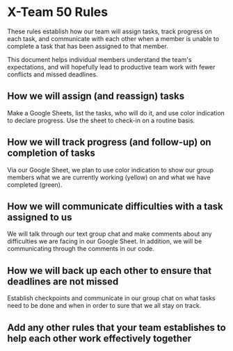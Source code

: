 # X-Team 50 Rules

These rules establish how our team will assign tasks,
track progress on each task, and communicate with each other 
when a member is unable to complete a task that has been assigned to that member.

This document helps individual members understand the team's expectations,
and will hopefully lead to productive team work with fewer conflicts
and missed deadlines.

## How we will assign (and reassign) tasks
Make a Google Sheets, list the tasks, who will do it, and use color indication to declare progress. Use the sheet to check-in on a routine basis.


## How we will track progress (and follow-up) on completion of tasks
Via our Google Sheet, we plan to use color indication to show our group members what we are currently working (yellow) on and what we have completed (green). 


## How we will communicate difficulties with a task assigned to us
We will talk through our text group chat and make comments about any difficulties we are facing in our Google Sheet. In addition, we will be communicating through the comments in our code.


## How we will back up each other to ensure that deadlines are not missed
Establish checkpoints and communicate in our group chat on what tasks need to be done and when in order to sure that we all stay on track. 

## Add any other rules that your team establishes to help each other work effectively together



